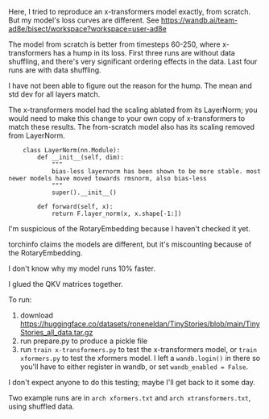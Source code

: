 Here, I tried to reproduce an x-transformers model exactly, from scratch. But my model's loss curves are different. See https://wandb.ai/team-ad8e/bisect/workspace?workspace=user-ad8e

The model from scratch is better from timesteps 60-250, where x-transformers has a hump in its loss. First three runs are without data shuffling, and there's very significant ordering effects in the data. Last four runs are with data shuffling.

I have not been able to figure out the reason for the hump. The mean and std dev for all layers match.

The x-transformers model had the scaling ablated from its LayerNorm; you would need to make this change to your own copy of x-transformers to match these results. The from-scratch model also has its scaling removed from LayerNorm.

		class LayerNorm(nn.Module):
		    def __init__(self, dim):
		        """
		        bias-less layernorm has been shown to be more stable. most newer models have moved towards rmsnorm, also bias-less
		        """
		        super().__init__()

		    def forward(self, x):
		        return F.layer_norm(x, x.shape[-1:])

I'm suspicious of the RotaryEmbedding because I haven't checked it yet.

torchinfo claims the models are different, but it's miscounting because of the RotaryEmbedding.

I don't know why my model runs 10% faster.

I glued the QKV matrices together.

To run:

1. download https://huggingface.co/datasets/roneneldan/TinyStories/blob/main/TinyStories_all_data.tar.gz
2. run prepare.py to produce a pickle file
3. run `train x-transformers.py` to test the x-transformers model, or `train xformers.py` to test the xformers model. I left a `wandb.login()` in there so you'll have to either register in wandb, or set `wandb_enabled = False`.

I don't expect anyone to do this testing; maybe I'll get back to it some day.

Two example runs are in `arch xformers.txt` and `arch xtransformers.txt`, using shuffled data.